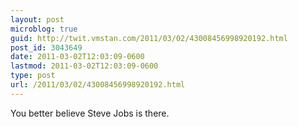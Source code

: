 ```yaml
---
layout: post
microblog: true
guid: http://twit.vmstan.com/2011/03/02/43008456998920192.html
post_id: 3043649
date: 2011-03-02T12:03:09-0600
lastmod: 2011-03-02T12:03:09-0600
type: post
url: /2011/03/02/43008456998920192.html
---
```

You better believe Steve Jobs is there.
